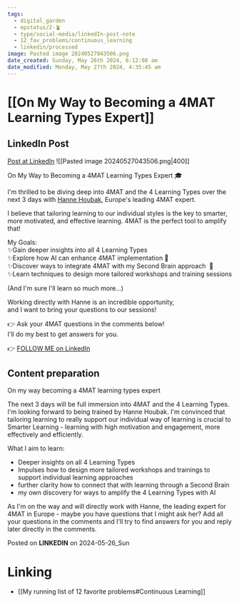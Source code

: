 ```yaml
---
tags:
  - digital_garden
  - epstatus/2-🪴
  - type/social-media/linkedIn-post-note
  - 12_fav_problems/continuous_learning
  - linkedin/processed
image: Pasted image 20240527043506.png
date_created: Sunday, May 26th 2024, 6:12:08 am
date_modified: Monday, May 27th 2024, 4:35:45 am
---
```

# [[On My Way to Becoming a 4MAT Learning Types Expert]]
## LinkedIn Post
[Post at LinkedIn](https://www.linkedin.com/posts/sebastiankamilli_on-my-way-to-becoming-a-4mat-learning-types-activity-7200405333444362240-VEG-?utm_source=share&utm_medium=member_desktop)
![[Pasted image 20240527043506.png|400]]  

On My Way to Becoming a 4MAT Learning Types Expert 🎓  
  
I'm thrilled to be diving deep into 4MAT and the 4 Learning Types over the next 3 days with [](https://www.linkedin.com/in/ACoAAABu4oIBhM9AaaXVclPPngaKlvVKKy-FogU)[Hanne Houbak](https://www.linkedin.com/in/hanne-houbak-4aa5252/), Europe's leading 4MAT expert.  
  
I believe that tailoring learning to our individual styles is the key to smarter, more motivated, and effective learning. 4MAT is the perfect tool to amplify that!  
  
My Goals:  
✨Gain deeper insights into all 4 Learning Types  
✨Explore how AI can enhance 4MAT implementation 🤖  
✨Discover ways to integrate 4MAT with my Second Brain approach  🧠  
✨Learn techniques to design more tailored workshops and training sessions  
  
(And I'm sure I'll learn so much more...)  
  
Working directly with Hanne is an incredible opportunity,  
and I want to bring your questions to our sessions!  
  
👉 Ask your 4MAT questions in the comments below!  
I'll do my best to get answers for you.

👉 [FOLLOW ME on LinkedIn](https://www.linkedin.com/comm/mynetwork/discovery-see-all?usecase=PEOPLE_FOLLOWS&followMember=sebastiankamilli)

## Content preparation
On my way becoming a 4MAT learning types expert

The next 3 days will be full immersion into 4MAT and the 4 Learning Types. I'm looking forward to being trained by Hanne Houbak. I'm convinced that tailoring learning to really support our individual way of learning is crucial to Smarter Learning - learning with high motivation and engagement, more effectively and efficiently.

What I aim to learn:
+ Deeper insights on all 4 Learning Types
+ Impulses how to design more tailored workshops and trainings to support individual learning approaches
+ further clarity how to connect that with learning through a Second Brain
+ my own discovery for ways to amplify the 4 Learning Types with AI

As I'm on the way and will directly work with Hanne, the leading expert for 4MAT in Europe - maybe you have questions that I might ask her? Add all your questions in the comments and I'll try to find answers for you and reply later directly in the comments.



Posted on **LINKEDIN** on 2024-05-26_Sun
# Linking
+ [[My running list of 12 favorite problems#Continuous Learning]]